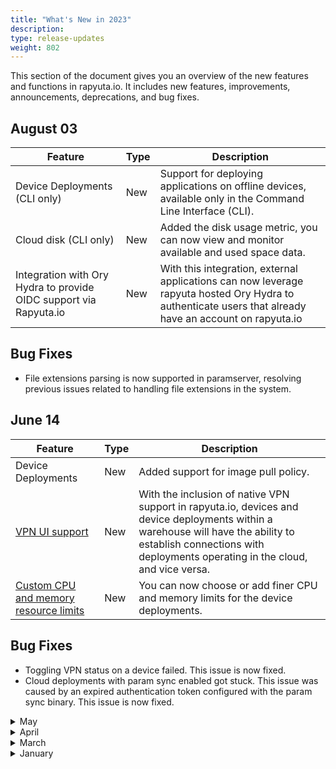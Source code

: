 ```yaml
---
title: "What's New in 2023"
description:
type: release-updates
weight: 802
---
```


This section of the document gives you an overview of the new features and functions in rapyuta.io. It includes new features, improvements, announcements, deprecations, and bug fixes.


## August 03

| Feature   | Type | Description |
| -------   | ---- | ----------- |
| Device Deployments (CLI only) | New | Support for deploying applications on offline devices, available only in the Command Line Interface (CLI).|
| Cloud disk (CLI only) | New | Added the disk usage metric, you can now view and monitor available and used space data. | 
| Integration with Ory Hydra to provide OIDC support via Rapyuta.io | New | With this integration, external applications can now leverage rapyuta hosted Ory Hydra to authenticate users that already have an account on rapyuta.io |

## Bug Fixes

* File extensions parsing is now supported in paramserver, resolving previous issues related to handling file extensions in the system.


## June 14

| Feature   | Type | Description |
| -------   | ---- | ----------- |
| Device Deployments | New | Added support for image pull policy.|
| [VPN UI support](/3_how-tos/34_networking-and-communication/347_enable-vpn/) | New |With the inclusion of native VPN support in rapyuta.io, devices and device deployments within a warehouse will have the ability to establish connections with deployments operating in the cloud, and vice versa. | 
| [Custom CPU and memory resource limits](/3_how-tos/33_software-development/333_create-packages/) | New | You can now choose or add finer CPU and memory limits for the device deployments. |

## Bug Fixes

* Toggling VPN status on a device failed. This issue is now fixed.
* Cloud deployments with param sync enabled got stuck. This issue was caused by an expired authentication token configured with the param sync binary. This issue is now fixed.

<details>
  <summary>May</summary>

## May 17

| Feature   | Type | Description |
| -------   | ---- | ----------- |
| Device Deployments | New | In device deployments, when the subpath corresponds to a directory that does not exist in the device's file system, the platform automatically creates the directory with root permissions. |
| [VPN support](/3_how-tos/34_networking-and-communication/347_enable-vpn/) (CLI only) | New |With the inclusion of native VPN support in rapyuta.io, devices and device deployments within a warehouse will have the ability to establish connections with deployments operating in the cloud, and vice versa. | 

</details>


<details>
  <summary>April</summary>

## April 19

| Feature | Type | Description |
| ------- | ---- | ----------- |
| Dectl Config command | New | You can now use the config command to set custom configurations on the device. |
| [Folder Node](/3_how-tos/32_device-management/324_applying-configuration-on-devices/) | New | You can now create multiple folders and sub-folders to organize the configuration parameters.| 
| Package Version  | Improvement | You now have the option to switch the package version from the package details page if a package has more than one version.|

### Bug Fixes

* The previously released hotfix for stale deployments did not function properly on preinstalled devices. This issue is now fixed.

</details>

<details>
  <summary>March</summary>

## March 09

| Feature | Type | Description |
| ------- | ---- | ----------- |
| [Fractional resources](/3_how-tos/34_networking-and-communication/ros-creating-routed-networks/) | New | You can now choose or add finer CPU and memory limits for ros networks. |
| [JSON configurations](/3_how-tos/32_device-management/324_applying-configuration-on-devices/#creating-a-configuration-parameter-in-json-file-format) | New | You can now create a configuration parameter in JSON file format. | 
| UI Improvements | Improvement | <ul><li>Catalog is now renamed to Packages</li>.<br> <li> You can now access the quick link to add secrets while adding a package with the executable type docker with a private image. </li></ul>|

### Bug Fixes

* Bugs related to rosbag creation are now fixed. 
* In extreme cases with sudden shutdowns due to hard reset or power failure, deployments on the device could leave orphaned resources. This issue is now fixed.

</details>


<details>
  <summary>January</summary>

## January 25

| Feature | Type | Description |
| ------- | ---- | ----------- |
| Component and executable name support in user/cloud metrics | New | Component name and executable name are now added as tags in cloud system metrics. <br> The component name is now added as a tag in cloud user metrics. |
| Grafana Updates | New | rapyuta.io grafana data source plugin now supports alerting. The following features have been added to the rapyuta.io grafana data source plugin: <br> <ui><li> Filter by operator support: It enables the user to filter metrics based on different tag values. </li> <li> Dashboard variables: Users don't have to configure every project in rapyuta.io data source for creating a dashboard, you can simply create a dashboard variable with the name rio_project and entity type selected as projects. </li></ul>| 
| Rio django middleware updates | Improvement | Instead of the HTTP request path, route and path params are now collected as tags.|
| UI updates | Improvements | The table and card UI has been improved in deployment and device pages.|

### Bug Fixes

* When a command has a trailing newline character (\n) at the end, the deviceedge panics. This issue is fixed now.
* On copying the historical logs multiple new line charcters were added. This issue is now fixed.

</details>